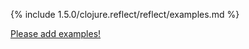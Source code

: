 {% include 1.5.0/clojure.reflect/reflect/examples.md %}

[Please add examples!](https://github.com/arrdem/grimoire/edit/master/_includes/1.6.0/clojure.reflect/reflect/examples.md)
